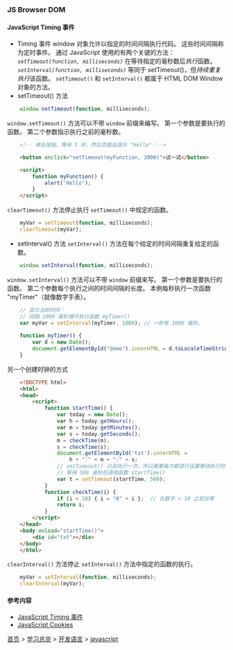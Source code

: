 ### JS Browser DOM

#### JavaScript Timing 事件
* Timing 事件
window 对象允许以指定的时间间隔执行代码。
这些时间间隔称为定时事件。
通过 JavaScript 使用的有两个关键的方法：
*`setTimeout(function, milliseconds)`*
在等待指定的毫秒数后*执行*函数。
*`setInterval(function, milliseconds)`*
等同于 setTimeout()，但*持续重复执行*该函数。
`setTimeout()` 和 `setInterval()` 都属于 HTML DOM Window 对象的方法。
* setTimeout() 方法

```javascript
    window.setTimeout(function, milliseconds);
```

`window.setTimeout()` 方法可以不带 `window` 前缀来编写。
第一个参数是要执行的函数。
第二个参数指示执行之前的毫秒数。

```html
    <!-- 单击按钮。等待 3 秒，然后页面会提示 "Hello"：-->

    <button onclick="setTimeout(myFunction, 3000)">试一试</button>

    <script>
        function myFunction() {
            alert('Hello');
        }
    </script>
```

`clearTimeout()` 方法停止执行 `setTimeout()` 中规定的函数。

```javascript
    myVar = setTimeout(function, milliseconds);
    clearTimeout(myVar);
```

* setInterval() 方法
`setInterval()` 方法在每个给定的时间间隔重复给定的函数。

```javascript
    window.setInterval(function, milliseconds);
```

`window.setInterval()` 方法可以不带 `window` 前缀来写。
第一个参数是要执行的函数。
第二个参数每个执行之间的时间间隔的长度。
本例每秒执行一次函数 "myTimer"（就像数字手表）。

```javascript
    // 显示当前时间：
    // 间隔 1000 毫秒循环执行函数 myTimer()
    var myVar = setInterval(myTimer, 1000); // 一秒有 1000 毫秒。
    
    function myTimer() {
        var d = new Date();
        document.getElementById("demo").innerHTML = d.toLocaleTimeString();
    }
```

另一个创建时钟的方式
```html
    <!DOCTYPE html>
    <html>
    <head>
        <script>
            function startTime() {
                var today = new Date();
                var h = today.getHours();
                var m = today.getMinutes();
                var s = today.getSeconds();
                m = checkTime(m);
                s = checkTime(s);
                document.getElementById('txt').innerHTML =
                    h + ":" + m + ":" + s;
                // setTimeout() 只会执行一次，所以需要每次都进行设置等待执行时间 500 毫秒
                // 等待 500 毫秒后调用函数 startTime()
                var t = setTimeout(startTime, 500); 
            }
            function checkTime(i) {
                if (i < 10) { i = "0" + i };  // 在数字 < 10 之前加零
                return i;
            }
        </script>
    </head>
    <body onload="startTime()">
        <div id="txt"></div>
    </body>
    </html>
```

`clearInterval()` 方法停止 `setInterval()` 方法中指定的函数的执行。

```javascript
    myVar = setInterval(function, milliseconds);
    clearInterval(myVar);
```

#### 参考内容
* [JavaScript Timing 事件](https://www.w3school.com.cn/js/js_timing.asp)
* [JavaScript Cookies](https://www.w3school.com.cn/js/js_cookies.asp)


[首页](../../README.md) > [学习总览](../../introduction/studyCatalogList.md) > [开发语言](../developmentLanguage/developmentLanguage.md) > [javascript](javascript.md)
